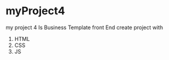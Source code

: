 # myProject4
my project 4 Is Business Template front End create project with 
1. HTML 
2. CSS
3. JS
